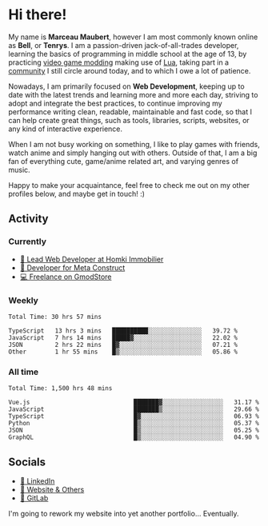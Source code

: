 # Hi there!

My name is **Marceau Maubert**, however I am most commonly known online as **Bell**, or **Tenrys**. I am a passion-driven jack-of-all-trades developer, learning the basics of programming in middle school at the age of 13, by practicing [video game modding](https://garrysmod.com) making use of [Lua](https://lua.org), taking part in a [community](https://metastruct.net) I still circle around today, and to which I owe a lot of patience.

Nowadays, I am primarily focused on **Web Development**, keeping up to date with the latest trends and learning more and more each day, striving to adopt  and integrate the best practices, to continue improving my performance writing clean, readable, maintainable and fast code, so that I can help create great things, such as tools, libraries, scripts, websites, or any kind of interactive experience.

When I am not busy working on something, I like to play games with friends, watch anime and simply hanging out with others. Outside of that, I am a big fan of everything cute, game/anime related art, and varying genres of music.

Happy to make your acquaintance, feel free to check me out on my other profiles below, and maybe get in touch! :)

## Activity

### Currently

- [🏢 Lead Web Developer at Homki Immobilier](https://homki-immobilier.com)
- [🎈 Developer for Meta Construct](https://metastruct.net)
- [💻 Freelance on GmodStore](https://www.gmodstore.com/users/Tenrys)

### Weekly
<!--START_SECTION:wakaWeekly-->

```text
Total Time: 30 hrs 57 mins

TypeScript   13 hrs 3 mins   ██████████░░░░░░░░░░░░░░░   39.72 %
JavaScript   7 hrs 14 mins   █████▓░░░░░░░░░░░░░░░░░░░   22.02 %
JSON         2 hrs 22 mins   █▓░░░░░░░░░░░░░░░░░░░░░░░   07.21 %
Other        1 hr 55 mins    █▒░░░░░░░░░░░░░░░░░░░░░░░   05.86 %
```

<!--END_SECTION:wakaWeekly-->

### All time
<!--START_SECTION:wakaTotal-->

```text
Total Time: 1,500 hrs 48 mins

Vue.js                             ███████▓░░░░░░░░░░░░░░░░░   31.17 %
JavaScript                         ███████▒░░░░░░░░░░░░░░░░░   29.66 %
TypeScript                         █▓░░░░░░░░░░░░░░░░░░░░░░░   06.93 %
Python                             █▒░░░░░░░░░░░░░░░░░░░░░░░   05.37 %
JSON                               █▒░░░░░░░░░░░░░░░░░░░░░░░   05.25 %
GraphQL                            █▒░░░░░░░░░░░░░░░░░░░░░░░   04.90 %
```

<!--END_SECTION:wakaTotal-->

## Socials

- [👔 LinkedIn](https://www.linkedin.com/in/marceau-maubert)
- [🔗 Website & Others](https://bell.moe)
- [🦊 GitLab](https://gitlab.com/Tenrys)

I'm going to rework my website into yet another portfolio... Eventually.
